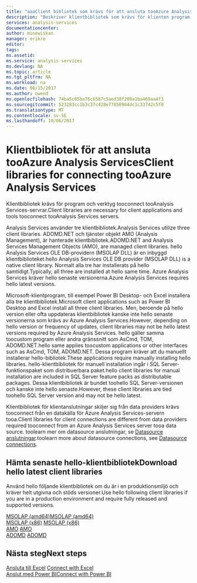 ```yaml
---
title: "aaaClient bibliotek som krävs för att ansluta tooAzure Analysis Services | Microsoft Docs"
description: "Beskriver klientbibliotek som krävs för klienten program och verktyg tooconnect Azure Analysis Services"
services: analysis-services
documentationcenter: 
author: minewiskan
manager: erikre
editor: 
tags: 
ms.assetid: 
ms.service: analysis-services
ms.devlang: NA
ms.topic: article
ms.tgt_pltfrm: NA
ms.workload: na
ms.date: 08/15/2017
ms.author: owend
ms.openlocfilehash: 74ba5c05ba76c6587c5aed38f200a1ba469aa4f3
ms.sourcegitcommit: 523283cc1b3c37c428e77850964dc1c33742c5f0
ms.translationtype: MT
ms.contentlocale: sv-SE
ms.lasthandoff: 10/06/2017
---
```

# <a name="client-libraries-for-connecting-tooazure-analysis-services"></a><span data-ttu-id="d1420-103">Klientbibliotek för att ansluta tooAzure Analysis Services</span><span class="sxs-lookup"><span data-stu-id="d1420-103">Client libraries for connecting tooAzure Analysis Services</span></span>

<span data-ttu-id="d1420-104">Klientbibliotek krävs för program och verktyg tooconnect tooAnalysis Services-servrar.</span><span class="sxs-lookup"><span data-stu-id="d1420-104">Client libraries are necessary for client applications and tools tooconnect tooAnalysis Services servers.</span></span> 

<span data-ttu-id="d1420-105">Analysis Services använder tre klientbibliotek.</span><span class="sxs-lookup"><span data-stu-id="d1420-105">Analysis Services utilize three client libraries.</span></span> <span data-ttu-id="d1420-106">ADOMD.NET och tjänster objekt AMO (Analysis Management), är hanterade klientbibliotek.</span><span class="sxs-lookup"><span data-stu-id="d1420-106">ADOMD.NET and Analysis Services Management Objects (AMO), are managed client libraries.</span></span> <span data-ttu-id="d1420-107">hello Analysis Services OLE DB-providern (MSOLAP DLL) är en inbyggd klientbiblioteket.</span><span class="sxs-lookup"><span data-stu-id="d1420-107">hello Analysis Services OLE DB provider (MSOLAP DLL) is a native client library.</span></span> <span data-ttu-id="d1420-108">Normalt alla tre har installerats på hello samtidigt.</span><span class="sxs-lookup"><span data-stu-id="d1420-108">Typically, all three are installed at hello same time.</span></span> <span data-ttu-id="d1420-109">Azure Analysis Services kräver hello senaste versionerna.</span><span class="sxs-lookup"><span data-stu-id="d1420-109">Azure Analysis Services requires hello latest versions.</span></span> 

<span data-ttu-id="d1420-110">Microsoft-klientprogram, till exempel Power BI Desktop- och Excel installera alla tre klientbibliotek.</span><span class="sxs-lookup"><span data-stu-id="d1420-110">Microsoft client applications such as Power BI Desktop and Excel install all three client libraries.</span></span> <span data-ttu-id="d1420-111">Men, beroende på hello version eller ofta uppdateras klientbibliotek kanske inte hello senaste versionerna som krävs av Azure Analysis Services.</span><span class="sxs-lookup"><span data-stu-id="d1420-111">However, depending on hello version or frequency of updates, client libraries may not be hello latest versions required by Azure Analysis Services.</span></span> <span data-ttu-id="d1420-112">hello gäller samma toocustom program eller andra gränssnitt som AsCmd, TOM, ADOMD.NET.</span><span class="sxs-lookup"><span data-stu-id="d1420-112">hello same applies toocustom applications or other interfaces such as AsCmd, TOM, ADOMD.NET.</span></span> <span data-ttu-id="d1420-113">Dessa program kräver att du manuellt installerar hello-bibliotek.</span><span class="sxs-lookup"><span data-stu-id="d1420-113">These applications require manually installing hello libraries.</span></span> <span data-ttu-id="d1420-114">hello-klientbibliotek för manuell installation ingår i SQL Server-funktionspaket som distribuerbara paket.</span><span class="sxs-lookup"><span data-stu-id="d1420-114">hello client libraries for manual installation are included in SQL Server feature packs as distributable packages.</span></span> <span data-ttu-id="d1420-115">Dessa klientbibliotek är bundet toohello SQL Server-versionen och kanske inte hello senaste.</span><span class="sxs-lookup"><span data-stu-id="d1420-115">However, these client libraries are tied toohello SQL Server version and may not be hello latest.</span></span>  

<span data-ttu-id="d1420-116">Klientbibliotek för klientanslutningar skiljer sig från data providers krävs tooconnect från en datakälla för Azure Analysis Services-servern tooa.</span><span class="sxs-lookup"><span data-stu-id="d1420-116">Client libraries for client connections are different from data providers required tooconnect from an Azure Analysis Services server tooa data source.</span></span> <span data-ttu-id="d1420-117">toolearn mer om datasource anslutningar, se [Datasource anslutningar](analysis-services-datasource.md).</span><span class="sxs-lookup"><span data-stu-id="d1420-117">toolearn more about datasource connections, see [Datasource connections](analysis-services-datasource.md).</span></span>

## <a name="download-hello-latest-client-libraries"></a><span data-ttu-id="d1420-118">Hämta senaste hello-klientbibliotek</span><span class="sxs-lookup"><span data-stu-id="d1420-118">Download hello latest client libraries</span></span>  
<span data-ttu-id="d1420-119">Använd hello följande klientbibliotek om du är i en produktionsmiljö och kräver helt utgivna och stöds versioner.</span><span class="sxs-lookup"><span data-stu-id="d1420-119">Use hello following client libraries if you are in a production environment and require fully released and supported versions.</span></span>

[<span data-ttu-id="d1420-120">MSOLAP (amd64)</span><span class="sxs-lookup"><span data-stu-id="d1420-120">MSOLAP (amd64)</span></span>](https://go.microsoft.com/fwlink/?linkid=829576)</br><span data-ttu-id="d1420-121">
[MSOLAP (x86)](https://go.microsoft.com/fwlink/?linkid=829575)</span><span class="sxs-lookup"><span data-stu-id="d1420-121">
[MSOLAP (x86)](https://go.microsoft.com/fwlink/?linkid=829575)</span></span></br><span data-ttu-id="d1420-122">
[AMO](https://go.microsoft.com/fwlink/?linkid=829578)</span><span class="sxs-lookup"><span data-stu-id="d1420-122">
[AMO](https://go.microsoft.com/fwlink/?linkid=829578)</span></span></br><span data-ttu-id="d1420-123">
[ADOMD](https://go.microsoft.com/fwlink/?linkid=829577)</span><span class="sxs-lookup"><span data-stu-id="d1420-123">
[ADOMD](https://go.microsoft.com/fwlink/?linkid=829577)</span></span></br>

## <a name="next-steps"></a><span data-ttu-id="d1420-124">Nästa steg</span><span class="sxs-lookup"><span data-stu-id="d1420-124">Next steps</span></span>
<span data-ttu-id="d1420-125">[Ansluta till Excel](analysis-services-connect-excel.md)  </span><span class="sxs-lookup"><span data-stu-id="d1420-125">[Connect with Excel](analysis-services-connect-excel.md)  </span></span>  
[<span data-ttu-id="d1420-126">Anslut med Power BI</span><span class="sxs-lookup"><span data-stu-id="d1420-126">Connect with Power BI</span></span>](analysis-services-connect-pbi.md)
